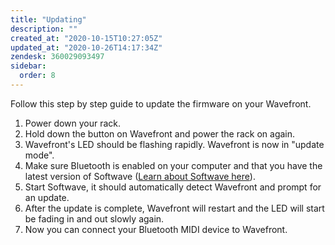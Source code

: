 ```yaml
---
title: "Updating"
description: ""
created_at: "2020-10-15T10:27:05Z"
updated_at: "2020-10-26T14:17:34Z"
zendesk: 360029093497
sidebar:
  order: 8
---
```


Follow this step by step guide to update the firmware on your Wavefront.

1. Power down your rack.
2. Hold down the button on Wavefront and power the rack on again.
3. Wavefront's LED should be flashing rapidly. Wavefront is now in "update mode".
4. Make sure Bluetooth is enabled on your computer and that you have the latest version of Softwave ([Learn about Softwave here](/wave-for-music/softwave-basics/about/)).
5. Start Softwave, it should automatically detect Wavefront and prompt for an update.
6. After the update is complete, Wavefront will restart and the LED will start be fading in and out slowly again.
7. Now you can connect your Bluetooth MIDI device to Wavefront.

